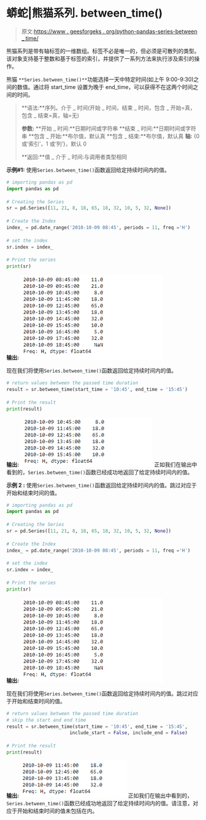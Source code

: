# 蟒蛇|熊猫系列. between_time()

> 原文:[https://www . geesforgeks . org/python-pandas-series-between _ time/](https://www.geeksforgeeks.org/python-pandas-series-between_time/)

熊猫系列是带有轴标签的一维数组。标签不必是唯一的，但必须是可散列的类型。该对象支持基于整数和基于标签的索引，并提供了一系列方法来执行涉及索引的操作。

熊猫 `**Series.between_time()**`功能选择一天中特定时间(如上午 9:00-9:30)之间的数值。通过将 start_time 设置为晚于 end_time，可以获得不在这两个时间之间的时间。

> **语法:**序列。介于 _ 时间(开始 _ 时间，结束 _ 时间，包含 _ 开始=真，包含 _ 结束=真，轴=无)
> 
> **参数:**
> **开始 _ 时间:**日期时间或字符串
> **结束 _ 时间:**日期时间或字符串
> **包含 _ 开始:**布尔值，默认真
> **包含 _ 结束:**布尔值，默认真
> **轴:** {0 或‘索引’，1 或‘列’}，默认 0
> 
> **返回:**值 _ 介于 _ 时间:与调用者类型相同

**示例#1:** 使用`Series.between_time()`函数返回给定持续时间内的值。

```py
# importing pandas as pd
import pandas as pd

# Creating the Series
sr = pd.Series([11, 21, 8, 18, 65, 18, 32, 10, 5, 32, None])

# Create the Index
index_ = pd.date_range('2010-10-09 08:45', periods = 11, freq ='H')

# set the index
sr.index = index_

# Print the series
print(sr)
```

**输出:**
![](img/9f979e7f2c34fcbcb85b4ceaa1228411.png)

现在我们将使用`Series.between_time()`函数返回给定持续时间内的值。

```py
# return values between the passed time duration
result = sr.between_time(start_time = '10:45', end_time = '15:45')

# Print the result
print(result)
```

**输出:**
![](img/ae2a0526432931a09200c208020f248a.png)
正如我们在输出中看到的，`Series.between_time()`函数已经成功地返回了给定持续时间内的值。

**示例 2 :** 使用`Series.between_time()`函数返回给定持续时间内的值。跳过对应于开始和结束时间的值。

```py
# importing pandas as pd
import pandas as pd

# Creating the Series
sr = pd.Series([11, 21, 8, 18, 65, 18, 32, 10, 5, 32, None])

# Create the Index
index_ = pd.date_range('2010-10-09 08:45', periods = 11, freq ='H')

# set the index
sr.index = index_

# Print the series
print(sr)
```

**输出:**
![](img/9f979e7f2c34fcbcb85b4ceaa1228411.png)

现在我们将使用`Series.between_time()`函数返回给定持续时间内的值。跳过对应于开始和结束时间的值。

```py
# return values between the passed time duration
# skip the start and end time
result = sr.between_time(start_time = '10:45', end_time = '15:45',
                       include_start = False, include_end = False)

# Print the result
print(result)
```

**输出:**
![](img/555e235fa22b10d4dd00f3df0cf9d2a1.png)
正如我们在输出中看到的，`Series.between_time()`函数已经成功地返回了给定持续时间内的值。请注意，对应于开始和结束时间的值未包括在内。